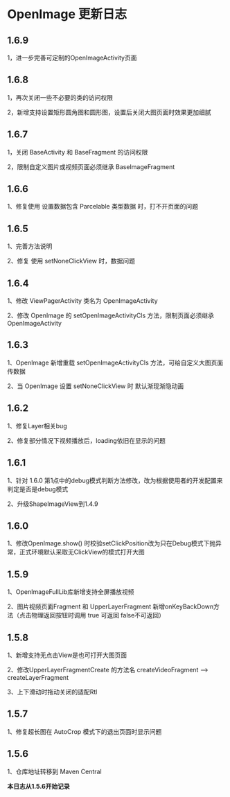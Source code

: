 # OpenImage 更新日志

## 1.6.9

1，进一步完善可定制的OpenImageActivity页面


## 1.6.8

1，再次关闭一些不必要的类的访问权限

2，新增支持设置矩形圆角图和圆形图，设置后关闭大图页面时效果更加细腻

## 1.6.7

1，关闭 BaseActivity 和 BaseFragment 的访问权限

2，限制自定义图片或视频页面必须继承 BaseImageFragment

## 1.6.6

1、修复使用 设置数据包含 Parcelable 类型数据 时，打不开页面的问题


## 1.6.5

1、完善方法说明

2、修复 使用 setNoneClickView 时，数据问题

## 1.6.4

1、修改 ViewPagerActivity 类名为 OpenImageActivity

2、修改 OpenImage 的 setOpenImageActivityCls 方法，限制页面必须继承 OpenImageActivity

## 1.6.3

1、OpenImage 新增重载 setOpenImageActivityCls 方法，可给自定义大图页面传数据

2、当 OpenImage 设置 setNoneClickView 时 默认渐现渐隐动画

## 1.6.2

1、修复Layer相关bug

2、修复部分情况下视频播放后，loading依旧在显示的问题

## 1.6.1

1、针对 1.6.0 第1点中的debug模式判断方法修改，改为根据使用者的开发配置来判定是否是debug模式

2、升级ShapeImageView到1.4.9

## 1.6.0

1、修改OpenImage.show() 时校验setClickPosition改为只在Debug模式下抛异常，正式环境默认采取无ClickView的模式打开大图


## 1.5.9

1、OpenImageFullLib库新增支持全屏播放视频

2、图片视频页面Fragment 和 UpperLayerFragment 新增onKeyBackDown方法（点击物理返回按钮时调用 true 可返回 false不可返回）


## 1.5.8

1、新增支持无点击View是也可打开大图页面

2、修改UpperLayerFragmentCreate 的方法名 createVideoFragment --> createLayerFragment

3、上下滑动时拖动关闭的适配Rtl


## 1.5.7

1、修复超长图在 AutoCrop 模式下的退出页面时显示问题

## 1.5.6

1、仓库地址转移到 Maven Central 

**本日志从1.5.6开始记录**